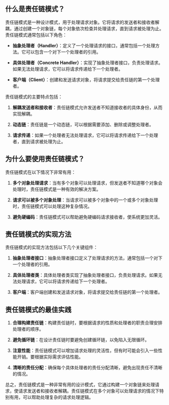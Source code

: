 ## 什么是责任链模式？

责任链模式是一种设计模式，用于处理请求对象。它将请求的发送者和接收者解耦，通过创建一个对象链，每个对象依次检查并处理请求，直到请求被处理为止。责任链模式通常包括以下角色：

- **抽象处理者（Handler）**：定义了一个处理请求的接口，通常包括一个处理方法。它可以包含一个对下一个处理者的引用。

- **具体处理者（Concrete Handler）**：实现了抽象处理者接口，负责处理请求。如果无法处理请求，它可以将请求传递给下一个处理者。

- **客户端（Client）**：创建和发送请求对象，将请求提交给责任链的第一个处理者。

责任链模式的主要特点包括：

1. **解耦发送者和接收者**：责任链模式允许发送者不知道接收者的具体身份，从而实现解耦。

2. **动态链**：责任链是一个动态链，可以根据需要添加、删除或调整处理者。

3. **请求传递**：如果一个处理者无法处理请求，它可以将请求传递给下一个处理者，直到请求被处理为止。

## 为什么要使用责任链模式？

责任链模式在以下情况下非常有用：

1. **多个对象处理请求**：当有多个对象可以处理请求，但发送者不知道哪个对象会处理时，责任链模式是一种有效的解决方案。

2. **请求可以被多个对象处理**：当请求可以被多个对象中的一个或多个对象处理时，责任链模式可以处理这种复杂情况。

3. **避免硬编码**：责任链模式可以帮助避免硬编码请求接收者，使系统更加灵活。

## 责任链模式的实现方法

责任链模式的实现方法包括以下几个关键组件：

1. **抽象处理者接口**：抽象处理者接口定义了处理请求的方法，通常包括一个对下一个处理者的引用。

2. **具体处理者类**：具体处理者类实现了抽象处理者接口，负责处理请求。如果无法处理请求，它可以将请求传递给下一个处理者。

3. **客户端**：客户端创建和发送请求对象，将请求提交给责任链的第一个处理者。

## 责任链模式的最佳实践

1. **合理构建责任链**：构建责任链时，要根据请求的性质和处理者的职责合理安排处理者的顺序。

2. **避免循环链**：在设计责任链时要避免创建循环链，以免陷入无限循环。

3. **注意性能**：责任链模式可以增加请求处理的灵活性，但有时可能会引入一些性能开销。要根据实际需求评估性能。

4. **清晰的责任分配**：确保每个具体处理者的责任分配清晰，避免出现责任不清晰的情况。

总之，责任链模式是一种非常有用的设计模式，它通过构建一个对象链来处理请求，使请求发送者和接收者解耦。责任链模式在多个对象可以处理请求的情况下特别有用，可以帮助处理复杂的请求处理逻辑。